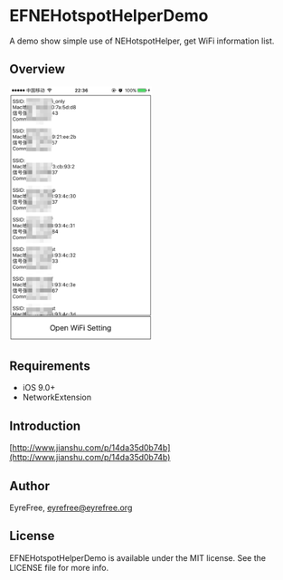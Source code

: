 # EFNEHotspotHelperDemo

A demo show simple use of NEHotspotHelper, get WiFi information list.

## Overview

<img src="assets/screenshot.png" width = "50%"/>

## Requirements

- iOS 9.0+
- NetworkExtension

## Introduction

[http://www.jianshu.com/p/14da35d0b74b](http://www.jianshu.com/p/14da35d0b74b)

## Author

EyreFree, eyrefree@eyrefree.org

## License

EFNEHotspotHelperDemo is available under the MIT license. See the LICENSE file for more info.
